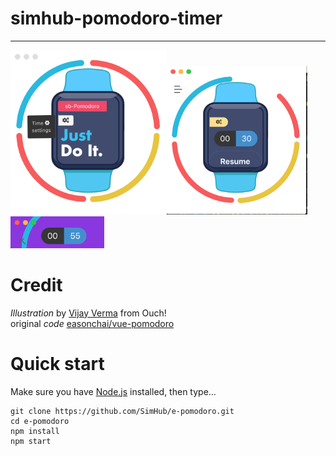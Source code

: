 # simhub-pomodoro-timer  
----------------------------  
<img width="250" src="src/assets/01.png" /><img width="225" src="src/assets/03.png" /><img width="150" src="src/assets/02.png" />

# Credit  
  _Illustration_ by [Vijay Verma](https://icons8.com/illustrations)  from Ouch!  
  original _code_ [easonchai/vue-pomodoro](https://github.com/easonchai/vue-pomodoro)


# Quick start

Make sure you have [Node.js](https://nodejs.org) installed, then type...
```
git clone https://github.com/SimHub/e-pomodoro.git 
cd e-pomodoro
npm install
npm start
```

